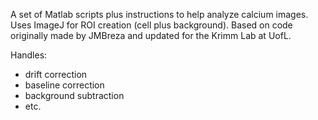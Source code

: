 A set of Matlab scripts plus instructions to help analyze calcium images. Uses ImageJ for ROI creation (cell plus background). Based on code originally made by JMBreza and updated for the Krimm Lab at UofL. 

Handles:
  - drift correction
  - baseline correction
  - background subtraction
  - etc.
